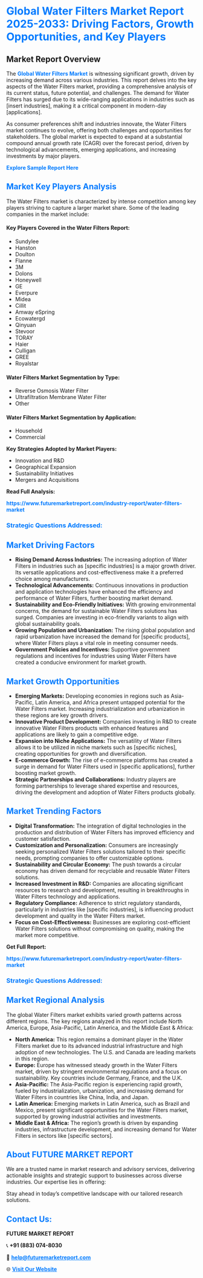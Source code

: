 <h1 style="color: #007BFF;">Global Water Filters Market Report 2025-2033: Driving Factors, Growth Opportunities, and Key Players</h1>

<section id="overview">
<h2>Market Report Overview</h2>
<p>The <a href="https://www.futuremarketreport.com/industry-report/water-filters-market" style="color: #007BFF; text-decoration: none;"><strong>Global Water Filters Market</strong></a> is witnessing significant growth, driven by increasing demand across various industries. This report delves into the key aspects of the Water Filters market, providing a comprehensive analysis of its current status, future potential, and challenges. The demand for Water Filters has surged due to its wide-ranging applications in industries such as [insert industries], making it a critical component in modern-day [applications].</p>
<p>As consumer preferences shift and industries innovate, the Water Filters market continues to evolve, offering both challenges and opportunities for stakeholders. The global market is expected to expand at a substantial compound annual growth rate (CAGR) over the forecast period, driven by technological advancements, emerging applications, and increasing investments by major players.</p>
</section>

<section id="overview">
<p><a href="https://www.futuremarketreport.com/request-sample/reportId=85818" style="color: #007BFF; text-decoration: none;"><strong>Explore Sample Report Here</strong></a></p>
</section>

<section id="key-players">
<h2 style="color: #007BFF;">Market Key Players Analysis</h2>
<p>The Water Filters market is characterized by intense competition among key players striving to capture a larger market share. Some of the leading companies in the market include:</p>
<h4>Key Players Covered in the Water Filters Report:</h4>
<ul><li>Sundylee</li><li>Hanston</li><li>Doulton</li><li>Flanne</li><li>3M</li><li>Dolons</li><li>Honeywell</li><li>GE</li><li>Everpure</li><li>Midea</li><li>Cillit</li><li>Amway eSpring</li><li>Ecowatergd</li><li>Qinyuan</li><li>Stevoor</li><li>TORAY</li><li>Haier</li><li>Culligan</li><li>GREE</li><li>Royalstar</li></ul>
<h4>Water Filters Market Segmentation by Type:</h4>
<ul><li>Reverse Osmosis Water Filter</li><li>Ultrafiltration Membrane Water Filter</li><li>Other</li></ul>

<h4>Water Filters Market Segmentation by Application:</h4>
<ul><li>Household</li><li>Commercial</li></ul>
<p><strong>Key Strategies Adopted by Market Players:</strong></p>
<ul>
<li>Innovation and R&D</li>
<li>Geographical Expansion</li>
<li>Sustainability Initiatives</li>
<li>Mergers and Acquisitions</li>
</ul>
</section>

<section>
<p><strong>Read Full Analysis: </strong></p><a href="https://www.futuremarketreport.com/industry-report/water-filters-market" style="color: #007BFF; text-decoration: none;"><strong>https://www.futuremarketreport.com/industry-report/water-filters-market</strong></a>
<h3 style="color: #007BFF;">Strategic Questions Addressed:</h3>
</section>

<section id="driving-factors">
<h2 style="color: #007BFF;">Market Driving Factors</h2>
<ul>
<li><strong>Rising Demand Across Industries:</strong> The increasing adoption of Water Filters in industries such as [specific industries] is a major growth driver. Its versatile applications and cost-effectiveness make it a preferred choice among manufacturers.</li>
<li><strong>Technological Advancements:</strong> Continuous innovations in production and application technologies have enhanced the efficiency and performance of Water Filters, further boosting market demand.</li>
<li><strong>Sustainability and Eco-Friendly Initiatives:</strong> With growing environmental concerns, the demand for sustainable Water Filters solutions has surged. Companies are investing in eco-friendly variants to align with global sustainability goals.</li>
<li><strong>Growing Population and Urbanization:</strong> The rising global population and rapid urbanization have increased the demand for [specific products], where Water Filters plays a vital role in meeting consumer needs.</li>
<li><strong>Government Policies and Incentives:</strong> Supportive government regulations and incentives for industries using Water Filters have created a conducive environment for market growth.</li>
</ul>
</section>

<section id="growth-opportunities">
<h2 style="color: #007BFF;">Market Growth Opportunities</h2>
<ul>
<li><strong>Emerging Markets:</strong> Developing economies in regions such as Asia-Pacific, Latin America, and Africa present untapped potential for the Water Filters market. Increasing industrialization and urbanization in these regions are key growth drivers.</li>
<li><strong>Innovative Product Development:</strong> Companies investing in R&D to create innovative Water Filters products with enhanced features and applications are likely to gain a competitive edge.</li>
<li><strong>Expansion into Niche Applications:</strong> The versatility of Water Filters allows it to be utilized in niche markets such as [specific niches], creating opportunities for growth and diversification.</li>
<li><strong>E-commerce Growth:</strong> The rise of e-commerce platforms has created a surge in demand for Water Filters used in [specific applications], further boosting market growth.</li>
<li><strong>Strategic Partnerships and Collaborations:</strong> Industry players are forming partnerships to leverage shared expertise and resources, driving the development and adoption of Water Filters products globally.</li>
</ul>
</section>

<section id="trending-factors">
<h2 style="color: #007BFF;">Market Trending Factors</h2>
<ul>
<li><strong>Digital Transformation:</strong> The integration of digital technologies in the production and distribution of Water Filters has improved efficiency and customer satisfaction.</li>
<li><strong>Customization and Personalization:</strong> Consumers are increasingly seeking personalized Water Filters solutions tailored to their specific needs, prompting companies to offer customizable options.</li>
<li><strong>Sustainability and Circular Economy:</strong> The push towards a circular economy has driven demand for recyclable and reusable Water Filters solutions.</li>
<li><strong>Increased Investment in R&D:</strong> Companies are allocating significant resources to research and development, resulting in breakthroughs in Water Filters technology and applications.</li>
<li><strong>Regulatory Compliance:</strong> Adherence to strict regulatory standards, particularly in industries like [specific industries], is influencing product development and quality in the Water Filters market.</li>
<li><strong>Focus on Cost-Effectiveness:</strong> Businesses are exploring cost-efficient Water Filters solutions without compromising on quality, making the market more competitive.</li>
</ul>
</section>

<section>
<p><strong>Get Full Report: </strong></p><a href="https://www.futuremarketreport.com/industry-report/water-filters-market" style="color: #007BFF; text-decoration: none;"><strong>https://www.futuremarketreport.com/industry-report/water-filters-market</strong></a>
<h3 style="color: #007BFF;">Strategic Questions Addressed:</h3>
</section>


<section id="regional-analysis">
<h2 style="color: #007BFF;">Market Regional Analysis</h2>
<p>The global Water Filters market exhibits varied growth patterns across different regions. The key regions analyzed in this report include North America, Europe, Asia-Pacific, Latin America, and the Middle East & Africa:</p>
<ul>
<li><strong>North America:</strong> This region remains a dominant player in the Water Filters market due to its advanced industrial infrastructure and high adoption of new technologies. The U.S. and Canada are leading markets in this region.</li>
<li><strong>Europe:</strong> Europe has witnessed steady growth in the Water Filters market, driven by stringent environmental regulations and a focus on sustainability. Key countries include Germany, France, and the U.K.</li>
<li><strong>Asia-Pacific:</strong> The Asia-Pacific region is experiencing rapid growth, fueled by industrialization, urbanization, and increasing demand for Water Filters in countries like China, India, and Japan.</li>
<li><strong>Latin America:</strong> Emerging markets in Latin America, such as Brazil and Mexico, present significant opportunities for the Water Filters market, supported by growing industrial activities and investments.</li>
<li><strong>Middle East & Africa:</strong> The region’s growth is driven by expanding industries, infrastructure development, and increasing demand for Water Filters in sectors like [specific sectors].</li>
</ul>
</section>

<footer>
<h2 style="color: #007BFF;">About FUTURE MARKET REPORT</h2>
<p>We are a trusted name in market research and advisory services, delivering actionable insights and strategic support to businesses across diverse industries. Our expertise lies in offering:</p>

<p>Stay ahead in today’s competitive landscape with our tailored research solutions.</p>

<h2 style="color: #007BFF;">Contact Us:</h2>
<p><strong>FUTURE MARKET REPORT</strong></p>
<p>📞 <strong>+91 (883) 074-8030</strong></p>
<p>📧 <strong><a href="mailto:help@futuremarketreport.com" style="color: #007BFF;">help@futuremarketreport.com</a></strong></p>
<p>🌐 <strong><a href="https://www.futuremarketreport.com/" style="color: #007BFF;">Visit Our Website</a></strong></p>
</footer>